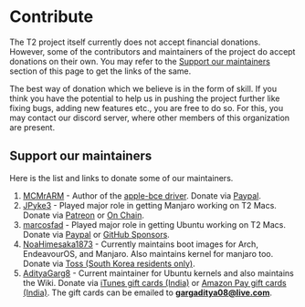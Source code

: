 # Contribute

The T2 project itself currently does not accept financial donations. However, some of the contributors and maintainers of the project do accept donations on their own. You may refer to the [Support our maintainers](https://wiki.t2linux.org/contribute/#support-our-maintainers) section of this page to get the links of the same.

The best way of donation which we believe is in the form of skill. If you think you have the potential to help us in pushing the project further like fixing bugs, adding new features etc., you are free to do so. For this, you may contact our discord server, where other members of this organization are present.

## Support our maintainers

Here is the list and links to donate some of our maintainers.

1. [MCMrARM](https://github.com/MCMrARM) - Author of the [apple-bce driver](https://github.com/t2linux/apple-bce-drv). Donate via [Paypal](https://paypal.me/mcmrarm).
2. [JPyke3](https://github.com/JPyke3) - Played major role in getting Manjaro working on T2 Macs. Donate via [Patreon](https://patreon.com/pykee) or [On Chain](https://github.com/JPyke3/mbp-manjaro#donations).
3. [marcosfad](https://github.com/marcosfad) - Played major role in getting Ubuntu working on T2 Macs. Donate via [Paypal](https://paypal.me/marcosfad) or [GitHub Sponsors](https://github.com/sponsors/marcosfad).
4. [NoaHimesaka1873](https://github.com/NoaHimesaka1873) - Currently maintains boot images for Arch, EndeavourOS, and Manjaro. Also maintains kernel for manjaro too. Donate via [Toss (South Korea residents only)](https://toss.me/yuifmirror).
5. [AdityaGarg8](https://github.com/AdityaGarg8) - Current maintainer for Ubuntu kernels and also maintains the Wiki. Donate via [iTunes gift cards (India)](https://www.apple.com/in/shop/gift-cards) or [Amazon Pay gift cards (India)](https://www.amazon.in/gift-card-store/b?ie=UTF8&node=3704982031). The gift cards can be emailed to **gargaditya08@live.com**.